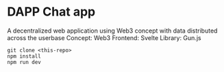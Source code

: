 # DAPP Chat app 

A decentralized web application using Web3 concept with data distributed across the userbase
Concept: Web3
Frontend: Svelte
Library: Gun.js

```
git clone <this-repo>
npm install
npm run dev
```
